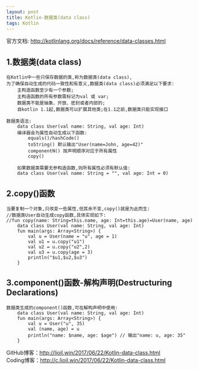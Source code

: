 ```yaml
---
layout: post
title: Kotlin-数据类(data class)
tags: Kotlin
---
```

官方文档: http://kotlinlang.org/docs/reference/data-classes.html
 
## 1.数据类(data class)
    在Kotlin中一些只保存数据的类,称为数据类(data class),
    为了确保自动生成的代码一致性和有意义,数据类(data class)必须满足以下要求:
        主构造函数至少有一个参数;
        主构造函数的所有参数需标记为val 或 var;
        数据类不能是抽象、开放、密封或者内部的;
        自kotlin 1.1起,数据类可以扩展其他类;在1.1之前,数据类只能实现接口

    数据类语法: 
        data class User(val name: String, val age: Int)
        编译器会为属性自动生成以下函数:
            equals()/hashCode()
            toString() 默认输出"User(name=John, age=42)"
            componentN() 按声明顺序对应于所有属性
            copy()

        如果数据类需要无参构造函数,则所有属性必须有默认值:
        data class User(val name: String = "", val age: Int = 0)

## 2.copy()函数
    当要复制一个对象,只改变一些属性,但其余不变,copy()就是为此而生:
    //数据类User自动生成copy函数,具体实现如下:
    //fun copy(name: String=this.name, age: Int=this.age)=User(name, age)
        data class User(val name: String, val age: Int)  
        fun main(args: Array<String>) {	
            val u = User(name = "u", age = 1)
            val u1 = u.copy("u1")
            val u2 = u.copy("u2",2)
            val u3 = u.copy(age = 3)
            println("$u1,$u2,$u3")
        }   

## 3.component()函数-解构声明(Destructuring Declarations)
    数据类生成的component()函数,可在解构声明中使用:
        data class User(val name: String, val age: Int)
        fun main(args: Array<String>) {	
            val u = User("u", 35)
            val (name, age) = u
            println("name: $name, age: $age") // 输出"name: u, age: 35"
        }

GitHub博客：http://lioil.win/2017/06/22/Kotlin-data-class.html   
Coding博客：http://c.lioil.win/2017/06/22/Kotlin-data-class.html